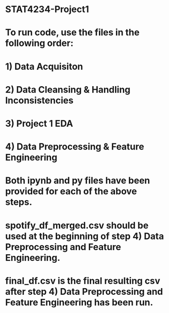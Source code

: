 # STAT4234-Project1

# To run code, use the files in the following order:
# 1) Data Acquisiton
# 2) Data Cleansing & Handling Inconsistencies
# 3) Project 1 EDA
# 4) Data Preprocessing & Feature Engineering

# Both ipynb and py files have been provided for each of the above steps.

# spotify_df_merged.csv should be used at the beginning of step 4) Data Preprocessing and Feature Engineering.
# final_df.csv is the final resulting csv after step 4) Data Preprocessing and Feature Engineering has been run.
